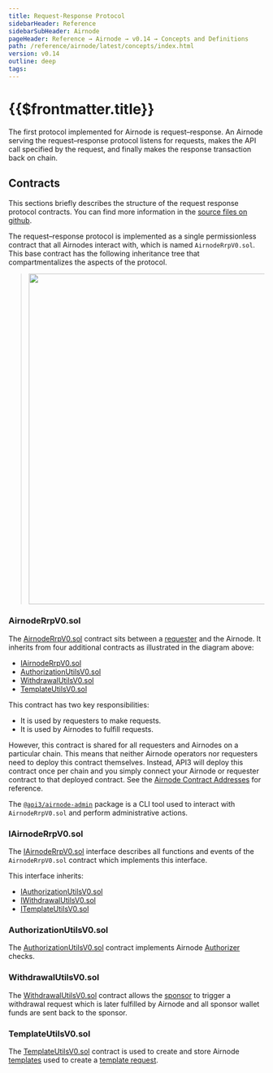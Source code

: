 ```yaml
---
title: Request-Response Protocol
sidebarHeader: Reference
sidebarSubHeader: Airnode
pageHeader: Reference → Airnode → v0.14 → Concepts and Definitions
path: /reference/airnode/latest/concepts/index.html
version: v0.14
outline: deep
tags:
---
```


<VersionWarning/>

<PageHeader/>

<SearchHighlight/>

<FlexStartTag/>

# {{$frontmatter.title}}

The first protocol implemented for Airnode is request–response. An Airnode
serving the request–response protocol listens for requests, makes the API call
specified by the request, and finally makes the response transaction back on
chain.

## Contracts

This sections briefly describes the structure of the request response protocol
contracts. You can find more information in the
[source files on github](https://github.com/api3dao/airnode/blob/v0.14/packages/airnode-protocol/contracts/rrp).

The request–response protocol is implemented as a single permissionless contract
that all Airnodes interact with, which is named `AirnodeRrpV0.sol`. This base
contract has the following inheritance tree that compartmentalizes the aspects
of the protocol.

> <img src="../assets/images/RRP-protocol-contracts.png" width="650px"/>

### AirnodeRrpV0.sol

The
[AirnodeRrpV0.sol](https://github.com/api3dao/airnode/blob/v0.14/packages/airnode-protocol/contracts/rrp/AirnodeRrpV0.sol)
contract sits between a
[requester](/reference/airnode/latest/concepts/requester.md) and the Airnode. It
inherits from four additional contracts as illustrated in the diagram above:

- [IAirnodeRrpV0.sol](/reference/airnode/latest/concepts/index.md#iairnoderrpv0-sol)
- [AuthorizationUtilsV0.sol](/reference/airnode/latest/concepts/index.md#authorizationutilsv0-sol)
- [WithdrawalUtilsV0.sol](/reference/airnode/latest/concepts/index.md#withdrawalutilsv0-sol)
- [TemplateUtilsV0.sol](/reference/airnode/latest/concepts/index.md#templateutilsv0-sol)

This contract has two key responsibilities:

- It is used by requesters to make requests.
- It is used by Airnodes to fulfill requests.

However, this contract is shared for all requesters and Airnodes on a particular
chain. This means that neither Airnode operators nor requesters need to deploy
this contract themselves. Instead, API3 will deploy this contract once per chain
and you simply connect your Airnode or requester contract to that deployed
contract. See the [Airnode Contract Addresses](/reference/airnode/latest/) for
reference.

The [`@api3/airnode-admin`](/reference/airnode/latest/packages/admin-cli.md)
package is a CLI tool used to interact with `AirnodeRrpV0.sol` and perform
administrative actions.

### IAirnodeRrpV0.sol

The
[IAirnodeRrpV0.sol](https://github.com/api3dao/airnode/blob/v0.14/packages/airnode-protocol/contracts/rrp/interfaces/IAirnodeRrpV0.sol)
interface describes all functions and events of the `AirnodeRrpV0.sol` contract
which implements this interface.

This interface inherits:

- [IAuthorizationUtilsV0.sol](https://github.com/api3dao/airnode/blob/v0.14/packages/airnode-protocol/contracts/rrp/interfaces/IAuthorizationUtilsV0.sol)
- [IWithdrawalUtilsV0.sol](https://github.com/api3dao/airnode/blob/v0.14/packages/airnode-protocol/contracts/rrp/interfaces/IWithdrawalUtilsV0.sol)
- [ITemplateUtilsV0.sol](https://github.com/api3dao/airnode/blob/v0.14/packages/airnode-protocol/contracts/rrp/interfaces/ITemplateUtilsV0.sol)

### AuthorizationUtilsV0.sol

The
[AuthorizationUtilsV0.sol](https://github.com/api3dao/airnode/blob/v0.14/packages/airnode-protocol/contracts/rrp/AuthorizationUtilsV0.sol)
contract implements Airnode
[Authorizer](/reference/airnode/latest/concepts/authorizers.md) checks.

### WithdrawalUtilsV0.sol

The
[WithdrawalUtilsV0.sol](https://github.com/api3dao/airnode/blob/v0.14/packages/airnode-protocol/contracts/rrp/WithdrawalUtilsV0.sol)
contract allows the [sponsor](/reference/airnode/latest/concepts/sponsor.md) to
trigger a withdrawal request which is later fulfilled by Airnode and all sponsor
wallet funds are sent back to the sponsor.

### TemplateUtilsV0.sol

The
[TemplateUtilsV0.sol](https://github.com/api3dao/airnode/blob/v0.14/packages/airnode-protocol/contracts/rrp/TemplateUtilsV0.sol)
contract is used to create and store Airnode
[templates](/reference/airnode/latest/concepts/template.md) used to create a
[template request](/reference/airnode/latest/concepts/request.md#template-request).

<FlexEndTag/>
